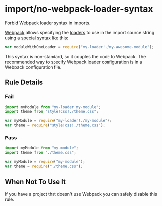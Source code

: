 # import/no-webpack-loader-syntax

Forbid Webpack loader syntax in imports.

[Webpack](https://webpack.js.org) allows specifying the
[loaders](https://webpack.js.org/concepts/loaders/) to use in the import source
string using a special syntax like this:

```js
var moduleWithOneLoader = require("my-loader!./my-awesome-module");
```

This syntax is non-standard, so it couples the code to Webpack. The recommended
way to specify Webpack loader configuration is in a
[Webpack configuration file](https://webpack.js.org/concepts/loaders/#configuration).

## Rule Details

### Fail

```js
import myModule from "my-loader!my-module";
import theme from "style!css!./theme.css";

var myModule = require("my-loader!./my-module");
var theme = require("style!css!./theme.css");
```

### Pass

```js
import myModule from "my-module";
import theme from "./theme.css";

var myModule = require("my-module");
var theme = require("./theme.css");
```

## When Not To Use It

If you have a project that doesn't use Webpack you can safely disable this rule.
